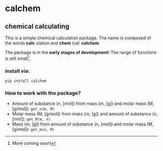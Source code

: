 # calchem
## chemical calculating

This is a simple chemical calculation package. The name is composed of the words __calc__ ulation and __chem__ ical: __calchem__

The package is in the __early stages of development__! The range of functions is still small[^1].

### install via:
```
pip install calchem
```
### How to work with the package?

- Amount of substance (n, [mol]) from mass (m, [g]) and molar mass (M, [g/mol]):
  `get_n(m, M)`
- Molar mass (M, [g/mol]) from mass (m, [g]) and amount of substance (n, [mol]):
  `get_M(m, n)`
- Mass (m, [g]) from amount of substance (n, [mol]) and molar mass (M, [g/mol]):
  `get_m(n, M)`


[^1]: More coming soon!

